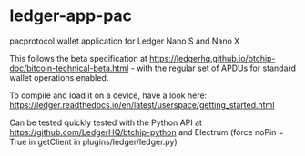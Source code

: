 # ledger-app-pac

pacprotocol wallet application for Ledger Nano S and Nano X

This follows the beta specification at https://ledgerhq.github.io/btchip-doc/bitcoin-technical-beta.html - with the regular set of APDUs for standard wallet operations enabled.

To compile and load it on a device, have a look here: https://ledger.readthedocs.io/en/latest/userspace/getting_started.html

Can be tested quickly tested with the Python API at https://github.com/LedgerHQ/btchip-python and Electrum (force noPin = True in getClient in plugins/ledger/ledger.py)

